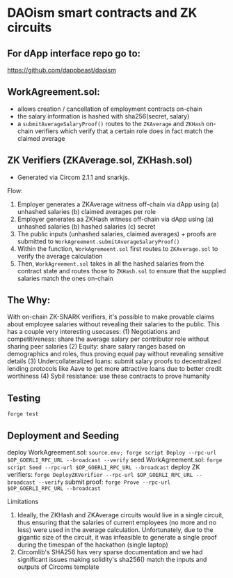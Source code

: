 # DAOism smart contracts and ZK circuits

## For dApp interface repo go to:
https://github.com/dappbeast/daoism

## WorkAgreement.sol: 
- allows creation / cancellation of employment contracts on-chain
- the salary information is hashed with sha256(secret, salary) 
- a `submitAverageSalaryProof()` routes to the `ZKAverage` and `ZKHash` on-chain verifiers which verify that a certain role does in fact match the claimed average

## ZK Verifiers (ZKAverage.sol, ZKHash.sol)
- Generated via Circom 2.1.1 and snarkjs. 

Flow:
1. Employer generates a ZKAverage witness off-chain via dApp using (a) unhashed salaries (b) claimed averages per role
2. Employer generates aa ZKHash witness off-chain via dApp using (a) unhashed salaries (b) hashed salaries (c) secret 
3. The public inputs (unhashed salaries, claimed averages) + proofs are submitted to `WorkAgreement.submitAverageSalaryProof()`
4. Within the function, `WorkAgremeent.sol` first routes to `ZKAverage.sol` to verify the average calculation
5. Then, `WorkAgreement.sol` takes in all the hashed salaries from the contract state and routes those to `ZKHash.sol` to ensure that the supplied salaries match the ones on-chain

## The Why:
With on-chain ZK-SNARK verifiers, it's possible to make provable claims about employee salaries without revealing their salaries to the public. This has a couple very interesting usecases:
(1) Negotiations and competitiveness: share the average salary per contributor role without sharing peer salaries
(2) Equity: share salary ranges based on demographics and roles, thus proving equal pay without revealing sensitive details
(3) Undercollateralized loans: submit salary proofs to decentralized lending protocols like Aave to get more attractive loans due to better credit worthiness
(4) Sybil resistance: use these contracts to prove humanity

## Testing
`forge test` 

## Deployment and Seeding
deploy WorkAgreement.sol: `source.env; forge script Deploy --rpc-url $OP_GOERLI_RPC_URL --broadcast --verify`
seed WorkAgreement.sol: `forge script Seed --rpc-url $OP_GOERLI_RPC_URL --broadcast`
deploy ZK verifiers: `forge DeployZKVerifier --rpc-url $OP_GOERLI_RPC_URL --broadcast --verify`
submit proof: `forge Prove --rpc-url $OP_GOERLI_RPC_URL --broadcast`

Limitations
1. Ideally, the ZKHash and ZKAverage circuits would live in a single circuit, thus ensuring that the salaries of current employees (no more and no less) were used in the average calculation. Unfortunately, due to the gigantic size of the circuit, it was infeasible to generate a single proof during the timespan of the hackathon (single laptop)
2. Circomlib's SHA256 has very sparse documentation and we had significant issues making solidity's sha256() match the inputs and outputs of Circoms template
